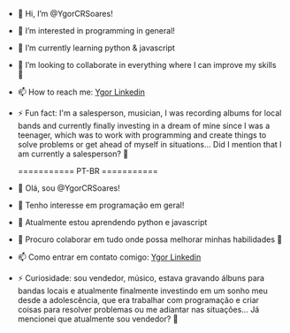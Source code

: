 - 👋 Hi, I’m @YgorCRSoares!
- 👀 I’m interested in programming in general!
- 🌱 I’m currently learning python & javascript
- 💞️ I’m looking to collaborate in everything where I can improve my skills 🤣
- 📫 How to reach me: [Ygor Linkedin](https://www.linkedin.com/in/ygor-soares/)
- ⚡ Fun fact: I'm a salesperson, musician, I was recording albums for local bands
  and currently finally investing in a dream of mine since I was a teenager,
  which was to work with programming and create things to solve problems or
  get ahead of myself in situations... Did I mention that I am currently a salesperson? 🤣

  =========== PT-BR ===========
  
- 👋 Olá, sou @YgorCRSoares!
- 👀 Tenho interesse em programação em geral!
- 🌱 Atualmente estou aprendendo python e javascript
- 💞️ Procuro colaborar em tudo onde possa melhorar minhas habilidades 🤣
- 📫 Como entrar em contato comigo: [Ygor Linkedin](https://www.linkedin.com/in/ygor-soares/)
- ⚡ Curiosidade: sou vendedor, músico, estava gravando álbuns para bandas locais
 e atualmente finalmente investindo em um sonho meu desde a adolescência,
 que era trabalhar com programação e criar coisas para resolver problemas ou
 me adiantar nas situações... Já mencionei que atualmente sou vendedor? 🤣

<!---
YgorCRSoares/YgorCRSoares is a ✨ special ✨ repository because its `README.md` (this file) appears on your GitHub profile.
You can click the Preview link to take a look at your changes.
--->
